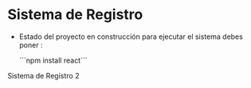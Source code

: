 <h1> Sistema de Registro </h1>

- Estado del proyecto en construcción
  para ejecutar el sistema debes poner :
  
  ´´´npm install react´´´


Sistema de Registro 2
